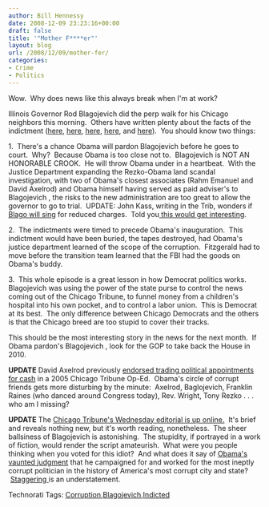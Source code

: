 ```yaml
---
author: Bill Hennessy
date: 2008-12-09 23:23:16+00:00
draft: false
title: '"Mother F****er"'
layout: blog
url: /2008/12/09/mother-fer/
categories:
- Crime
- Politics
---
```


Wow.  Why does news like this always break when I'm at work?

Illinois Governor Rod Blagojevich did the perp walk for his Chicago neighbors this morning.  Others have written plenty about the facts of the indictment ([here](https://hotair.com/archives/2008/12/09/feds-arrest-illinois-gov-blagojevich-for-trying-to-sell-obamas-vacant-senate-seat/), [here](https://www.chicagobreakingnews.com/2008/12/source-feds-take-gov-blagojevich-into-custody.html), [here](https://hotair.com/archives/2008/12/09/obama-i-never-talked-to-blagojevich-about-the-senate-seat-axelrod-yes-he-did/), [here](https://michellemalkin.com/2008/12/09/corruptocrat-alert-blagojevich-taken-into-custody-by-fbi-conspired-to-selltrade-hhs-position-stifle-newspaper/), and [here](https://www.politico.com/news/stories/1208/16392.html)).  You should know two things:

1.  There's a chance Obama will pardon Blagojevich before he goes to court.  Why?  Because Obama is too close not to.  Blagojevich is NOT AN HONORABLE CROOK.  He will throw Obama under in a heartbeat.  With the Justice Department expanding the Rezko-Obama land scandal investigation, with two of Obama's closest associates (Rahm Emanuel and David Axelrod) and Obama himself having served as paid adviser's to Blagojevich , the risks to the new administration are too great to allow the governor to go to trial.  UPDATE: John Kass, writing in the Trib, wonders if [Blago will sing](https://www.chicagotribune.com/news/columnists/chi-kass-blago-extradec09,0,6988635.column) for reduced charges.  Told you[ this would get interesting](https://corner.nationalreview.com/post/?q=N2M4NDM2MDhlZTA4MTBjZjRhYmRjYTc1ZWY1MzExZDE=).

2.  The indictments were timed to precede Obama's inauguration.  This indictment would have been buried, the tapes destroyed, had Obama's justice department learned of the scope of the corruption.  Fitzgerald had to move before the transition team learned that the FBI had the goods on Obama's buddy.

3.  This whole episode is a great lesson in how Democrat politics works.  Blagojevich was using the power of the state purse to control the news coming out of the Chicago Tribune, to funnel money from a children's hospital into his own pocket, and to control a labor union.  This is Democrat at its best.  The only difference between Chicago Democrats and the others is that the Chicago breed are too stupid to cover their tracks.

This should be the most interesting story in the news for the next month.  If Obama pardon's Blagojevich , look for the GOP to take back the House in 2010.

**UPDATE** David Axelrod previously [endorsed trading political appointments for cash](https://www.politico.com/news/stories/1208/16395.html) in a 2005 Chicago Tribune Op-Ed.  Obama's circle of corrupt friends gets more disturbing by the minute:  Axelrod, Baglojevich, Franklin Raines (who danced around Congress today), Rev. Wright, Tony Rezko . . . who am I missing?

**UPDATE** The [Chicago Tribune's Wednesday editorial is up online.](https://www.chicagotribune.com/news/chi-chicago-tribune-editorial-1209,0,2702166.story)  It's brief and reveals nothing new, but it's worth reading, nonetheless.  The sheer ballsiness of Blagojevich is astonishing.  The stupidity, if portrayed in a work of fiction, would render the script amateurish.  What were you people thinking when you voted for this idiot?  And what does it say of [Obama's vaunted judgment](https://www.chicagomag.com/core/pagetools.php?pageid=7444&url=/Chicago-Magazine/February-2008/Mr-Un-Popularity/&mode=print) that he campaigned for and worked for the most ineptly corrupt politician in the history of America's most corrupt city and state?  [Staggering ](https://blogs.chicagotribune.com/news_columnists_ezorn/2008/12/staggering-allegations-even-by-illinois-standards.html)is an understatement.


Technorati Tags: [Corruption](https://technorati.com/tags/Corruption),[Blagojevich](https://technorati.com/tags/Blagojevich),[Indicted](https://technorati.com/tags/Indicted)
